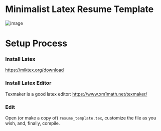 # Minimalist Latex Resume Template

![image](https://user-images.githubusercontent.com/17241029/119233630-009ee080-baf8-11eb-9214-175bc8019b61.png)

# Setup Process

### Install Latex
https://miktex.org/download

### Install Latex Editor
Texmaker is a good latex editor:
https://www.xm1math.net/texmaker/

### Edit
Open (or make a copy of) `resume_template.tex`, customize the file as you wish, and, finally, compile.


